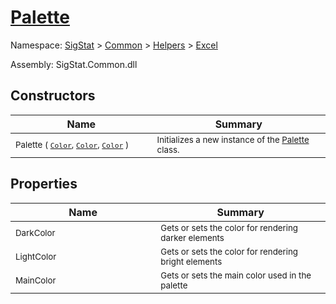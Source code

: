# [Palette](./Palette.md)

Namespace: [SigStat]() > [Common](./../../README.md) > [Helpers](./../README.md) > [Excel](./README.md)

Assembly: SigStat.Common.dll


## Constructors

| Name<div><a href="#"><img width=400></a></div> | Summary<div><a href="#"><img width=475></a></div> | 
| --- | --- | 
| <sub>Palette ( [`Color`](https://docs.microsoft.com/en-us/dotnet/api/System.Drawing.Color), [`Color`](https://docs.microsoft.com/en-us/dotnet/api/System.Drawing.Color), [`Color`](https://docs.microsoft.com/en-us/dotnet/api/System.Drawing.Color) )</sub> | <sub>Initializes a new instance of the [Palette](../../docs/md/SigStat/Common/Helpers/Excel/Palette.md) class.</sub> | 


## Properties

| Name<div><a href="#"><img width=400></a></div> | Summary<div><a href="#"><img width=475></a></div> | 
| --- | --- | 
| <sub>DarkColor</sub> | <sub>Gets or sets the color for rendering darker elements</sub> | 
| <sub>LightColor</sub> | <sub>Gets or sets the color for rendering bright elements</sub> | 
| <sub>MainColor</sub> | <sub>Gets or sets the main color used in the palette</sub> | 


